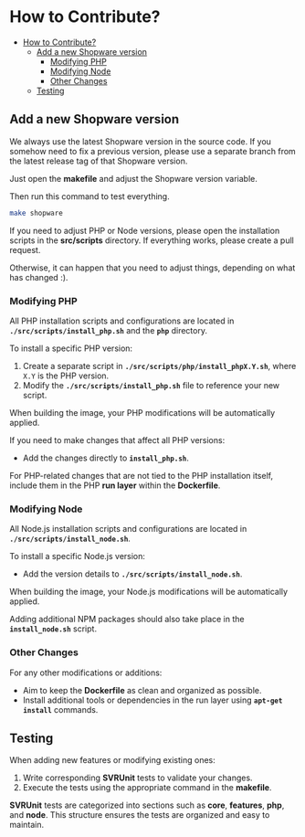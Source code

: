 # How to Contribute?

<!-- TOC -->
* [How to Contribute?](#how-to-contribute)
  * [Add a new Shopware version](#add-a-new-shopware-version)
    * [Modifying PHP](#modifying-php)
    * [Modifying Node](#modifying-node)
    * [Other Changes](#other-changes)
  * [Testing](#testing)
<!-- TOC -->

## Add a new Shopware version

We always use the latest Shopware version in the source code.
If you somehow need to fix a previous version, please use a separate branch from the latest release tag of that Shopware version.

Just open the **makefile** and adjust the Shopware version variable.

Then run this command to test everything.

```bash
make shopware
```

If you need to adjust PHP or Node versions, please open the installation scripts in the **src/scripts** directory.
If everything works, please create a pull request.

Otherwise, it can happen that you need to adjust things, depending on what has changed :).


### Modifying PHP

All PHP installation scripts and configurations are located in **`./src/scripts/install_php.sh`** and the **`php`** directory.

To install a specific PHP version:

1. Create a separate script in **`./src/scripts/php/install_phpX.Y.sh`**, where `X.Y` is the PHP version.
2. Modify the **`./src/scripts/install_php.sh`** file to reference your new script.

When building the image, your PHP modifications will be automatically applied.

If you need to make changes that affect all PHP versions:

- Add the changes directly to **`install_php.sh`**.

For PHP-related changes that are not tied to the PHP installation itself, include them in the PHP **run layer** within the **Dockerfile**.

### Modifying Node

All Node.js installation scripts and configurations are located in **`./src/scripts/install_node.sh`**.

To install a specific Node.js version:

- Add the version details to **`./src/scripts/install_node.sh`**.

When building the image, your Node.js modifications will be automatically applied.

Adding additional NPM packages should also take place in the **`install_node.sh`** script.

### Other Changes

For any other modifications or additions:

- Aim to keep the **Dockerfile** as clean and organized as possible.
- Install additional tools or dependencies in the run layer using **`apt-get install`** commands.

## Testing

When adding new features or modifying existing ones:

1. Write corresponding **SVRUnit** tests to validate your changes.
2. Execute the tests using the appropriate command in the **makefile**.

**SVRUnit** tests are categorized into sections such as **core**, **features**, **php**, and **node**. This structure ensures the tests are organized and easy to maintain.